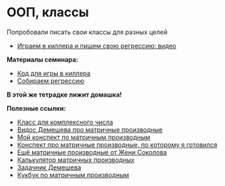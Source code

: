 # ООП, классы

Попробовали писать свои классы для разных целей

* [Играем в киллера и пишем свою регрессию: видео](https://www.youtube.com/watch?v=f1Qvxha7aFY&t=7353s)

__Материалы семинара:__

* [Код для игры в киллера](https://nbviewer.jupyter.org/github/FUlyankin/massResearch_houses/blob/master/week08_classes/classes_killer_game.ipynb)
* [Собираем регрессию](https://nbviewer.jupyter.org/github/FUlyankin/massResearch_houses/blob/master/week08_classes/ourself_linear_regression.ipynb)

__В этой же тетрадке лижит домашка!__


__Полезные ссылки:__

* [Класс для комплексного числа](https://github.com/hse-econ-data-science/eds_spring_2020/blob/master/sem04_class/sem_04_182.py)
* [Видос Демешева про матричные производные](https://www.youtube.com/watch?v=arg10-X8fjU)
* [Мой конспект по матричным производным](https://github.com/FUlyankin/neural_nets_econ/blob/master/2019/sem_3/matrix_diff.pdf)
* [Конспект про матричные производные, по которому я готовился](http://www.machinelearning.ru/wiki/images/5/50/MOMO17_Seminar2.pdf)
* [Ещё матричные производные от Жени Соколова](https://github.com/esokolov/ml-course-hse/blob/master/2017-fall/seminars/sem02-linregr-part1.pdf)
* [Калькулятор матричных производных](http://www.matrixcalculus.org/)
* [Задачник Демешева](https://github.com/bdemeshev/mlearn_pro/blob/master/mlearn_pro.pdf)
* [Кукбук по матричным производным](https://www.math.uwaterloo.ca/~hwolkowi/matrixcookbook.pdf)


